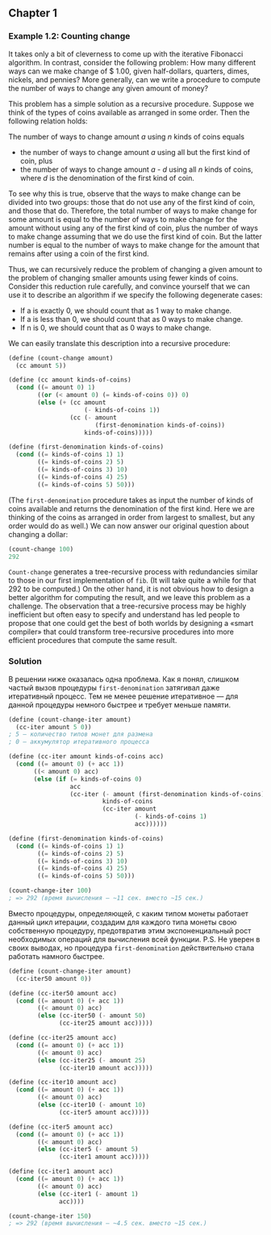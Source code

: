 ## Chapter 1

### Example 1.2: Counting change

It takes only a bit of cleverness to come up with the iterative Fibonacci algorithm. In contrast, consider the following problem: How many different ways can we make change of $ 1.00, given half-dollars, quarters, dimes, nickels, and pennies? More generally, can we write a procedure to compute the number of ways to change any given amount of money?

This problem has a simple solution as a recursive procedure. Suppose we think of the types of coins available as arranged in some order. Then the following relation holds:

The number of ways to change amount _a_ using _n_ kinds of coins equals

  * the number of ways to change amount _a_ using all but the first kind of coin, plus
  * the number of ways to change amount _a - d_ using all _n_ kinds of coins, where _d_ is the denomination of the first kind of coin.

To see why this is true, observe that the ways to make change can be divided into two groups: those that do not use any of the first kind of coin, and those that do. Therefore, the total number of ways to make change for some amount is equal to the number of ways to make change for the amount without using any of the first kind of coin, plus the number of ways to make change assuming that we do use the first kind of coin. But the latter number is equal to the number of ways to make change for the amount that remains after using a coin of the first kind.

Thus, we can recursively reduce the problem of changing a given amount to the problem of changing smaller amounts using fewer kinds of coins. Consider this reduction rule carefully, and convince yourself that we can use it to describe an algorithm if we specify the following degenerate cases:

  * If a is exactly 0, we should count that as 1 way to make change.
  * If a is less than 0, we should count that as 0 ways to make change.
  * If n is 0, we should count that as 0 ways to make change.

We can easily translate this description into a recursive procedure:

```scheme
(define (count-change amount)
  (cc amount 5))

(define (cc amount kinds-of-coins)
  (cond ((= amount 0) 1)
        ((or (< amount 0) (= kinds-of-coins 0)) 0)
        (else (+ (cc amount
                     (- kinds-of-coins 1))
                 (cc (- amount
                        (first-denomination kinds-of-coins))
                     kinds-of-coins)))))

(define (first-denomination kinds-of-coins)
  (cond ((= kinds-of-coins 1) 1)
        ((= kinds-of-coins 2) 5)
        ((= kinds-of-coins 3) 10)
        ((= kinds-of-coins 4) 25)
        ((= kinds-of-coins 5) 50)))
```

(The `first-denomination` procedure takes as input the number of kinds of coins available and returns the denomination of the first kind. Here we are thinking of the coins as arranged in order from largest to smallest, but any order would do as well.) We can now answer our original question about changing a dollar:

```scheme
(count-change 100)
292
```

`Count-change` generates a tree-recursive process with redundancies similar to those in our first implementation of `fib`. (It will take quite a while for that 292 to be computed.) On the other hand, it is not obvious how to design a better algorithm for computing the result, and we leave this problem as a challenge. The observation that a tree-recursive process may be highly inefficient but often easy to specify and understand has led people to propose that one could get the best of both worlds by designing a «smart compiler» that could transform tree-recursive procedures into more efficient procedures that compute the same result.

### Solution

В решении ниже оказалась одна проблема. Как я понял, слишком частый вызов процедуры `first-denomination` затягивал даже итеративный процесс. Тем не менее решение итеративное — для данной процедуры немного быстрее и требует меньше памяти.

```scheme
(define (count-change-iter amount)
  (cc-iter amount 5 0))
; 5 — количество типов монет для размена
; 0 — аккумулятор итеративного процесса

(define (cc-iter amount kinds-of-coins acc)
  (cond ((= amount 0) (+ acc 1))
       ((< amount 0) acc)
       (else (if (= kinds-of-coins 0)
                 acc
                 (cc-iter (- amount (first-denomination kinds-of-coins))
                          kinds-of-coins
                          (cc-iter amount
                                   (- kinds-of-coins 1)
                                   acc))))))

(define (first-denomination kinds-of-coins)
  (cond ((= kinds-of-coins 1) 1)
        ((= kinds-of-coins 2) 5)
        ((= kinds-of-coins 3) 10)
        ((= kinds-of-coins 4) 25)
        ((= kinds-of-coins 5) 50)))

(count-change-iter 100)
; => 292 (время вычисления — ~11 сек. вместо ~15 сек.)
```

Вместо процедуры, определяющей, с каким типом монеты работает данный цикл итерации, создадим для каждого типа монеты свою собственную процедуру, предотвратив этим экспоненциальный рост необходимых операций для вычисления всей функции.
P.S. Не уверен в своих выводах, но процедура `first-denomination` действительно стала работать намного быстрее.

```scheme
(define (count-change-iter amount)
  (cc-iter50 amount 0))

(define (cc-iter50 amount acc)
  (cond ((= amount 0) (+ acc 1))
        ((< amount 0) acc)
        (else (cc-iter50 (- amount 50)
              (cc-iter25 amount acc)))))

(define (cc-iter25 amount acc)
  (cond ((= amount 0) (+ acc 1))
        ((< amount 0) acc)
        (else (cc-iter25 (- amount 25)
              (cc-iter10 amount acc)))))

(define (cc-iter10 amount acc)
  (cond ((= amount 0) (+ acc 1))
        ((< amount 0) acc)
        (else (cc-iter10 (- amount 10)
              (cc-iter5 amount acc)))))

(define (cc-iter5 amount acc)
  (cond ((= amount 0) (+ acc 1))
        ((< amount 0) acc)
        (else (cc-iter5 (- amount 5)
              (cc-iter1 amount acc)))))

(define (cc-iter1 amount acc)
  (cond ((= amount 0) (+ acc 1))
        ((< amount 0) acc)
        (else (cc-iter1 (- amount 1)
              acc))))

(count-change-iter 150)
; => 292 (время вычисления — ~4.5 сек. вместо ~15 сек.)
```

